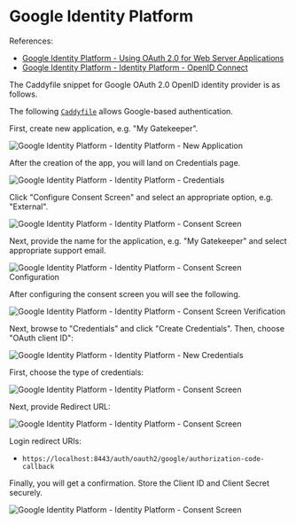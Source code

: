 # Google Identity Platform

References:
* [Google Identity Platform - Using OAuth 2.0 for Web Server Applications](https://developers.google.com/identity/protocols/oauth2/web-server#httprest_2)
* [Google Identity Platform - Identity Platform - OpenID Connect](https://developers.google.com/identity/protocols/oauth2/openid-connect)

The Caddyfile snippet for Google OAuth 2.0 OpenID identity provider is as follows.

The following [`Caddyfile`](https://github.com/greenpau/caddy-auth-docs/blob/main/assets/conf/oauth/google/Caddyfile)
allows Google-based authentication.

First, create new application, e.g. "My Gatekeeper".

![Google Identity Platform - Identity Platform - New Application](../images/oauth2_google_new_app.png)

After the creation of the app, you will land on Credentials page.

![Google Identity Platform - Identity Platform - Credentials](../images/oauth2_google_credentials.png)

Click "Configure Consent Screen" and select an appropriate option, e.g. "External".

![Google Identity Platform - Identity Platform - Consent Screen](../images/oauth2_google_consent_screen.png)

Next, provide the name for the application, e.g. "My Gatekeeper" and select appropriate support email.

![Google Identity Platform - Identity Platform - Consent Screen Configuration](../images/oauth2_google_consent_screen_config.png)

After configuring the consent screen you will see the following.

![Google Identity Platform - Identity Platform - Consent Screen Verification](../images/oauth2_google_consent_screen_verification.png)

Next, browse to "Credentials" and click "Create Credentials". Then, choose "OAuth client ID":

![Google Identity Platform - Identity Platform - New Credentials](../images/oauth2_google_new_credentials.png)

First, choose the type of credentials:

![Google Identity Platform - Identity Platform - Consent Screen](../images/oauth2_google_new_credentials_type_choice.png)

Next, provide Redirect URL:

![Google Identity Platform - Identity Platform - Consent Screen](../images/oauth2_google_new_credentials_uri_choice.png)

Login redirect URIs:
* `https://localhost:8443/auth/oauth2/google/authorization-code-callback`

Finally, you will get a confirmation. Store the Client ID and Client Secret securely.

![Google Identity Platform - Identity Platform - Consent Screen](../images/oauth2_google_new_credentials_confirm.png)

